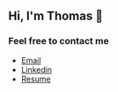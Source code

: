 ## Hi, I'm Thomas 👋

### Feel free to contact me 
* [Email](mailto:thomasguillaux.com?subject=[GitHub])
* [Linkedin](https://www.linkedin.com/in/thomasguillaux/)
* [Resume](https://www.tguillaux.com/)


